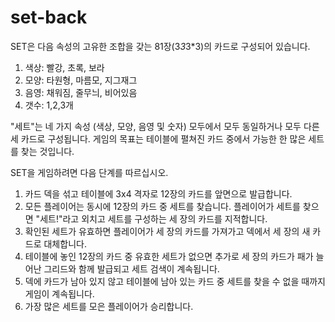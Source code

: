 # set-back


SET은 다음 속성의 고유한 조합을 갖는 81장(3*3*3*3)의 카드로 구성되어 있습니다.

1. 색상: 빨강, 초록, 보라
2. 모양: 타원형, 마름모, 지그재그
3. 음영: 채워짐, 줄무늬, 비어있음
4. 갯수:  1,2,3개

"세트"는 네 가지 속성 (색상, 모양, 음영 및 숫자) 모두에서 모두 동일하거나 모두 다른 세 카드로 구성됩니다. 게임의 목표는 테이블에 펼쳐진 카드 중에서 가능한 한 많은 세트를 찾는 것입니다.

SET을 게임하려면 다음 단계를 따르십시오.

1. 카드 덱을 섞고 테이블에 3x4 격자로 12장의 카드를 앞면으로 발급합니다.
2. 모든 플레이어는 동시에 12장의 카드 중 세트를 찾습니다. 플레이어가 세트를 찾으면 "세트!"라고 외치고 세트를 구성하는 세 장의 카드를 지적합니다.
3. 확인된 세트가 유효하면 플레이어가 세 장의 카드를 가져가고 덱에서 세 장의 새 카드로 대체합니다.
4. 테이블에 놓인 12장의 카드 중 유효한 세트가 없으면 추가로 세 장의 카드가 패가 늘어난 그리드와 함께 발급되고 세트 검색이 계속됩니다.
5. 덱에 카드가 남아 있지 않고 테이블에 남아 있는 카드 중 세트를 찾을 수 없을 때까지 게임이 계속됩니다.
6. 가장 많은 세트를 모은 플레이어가 승리합니다.
